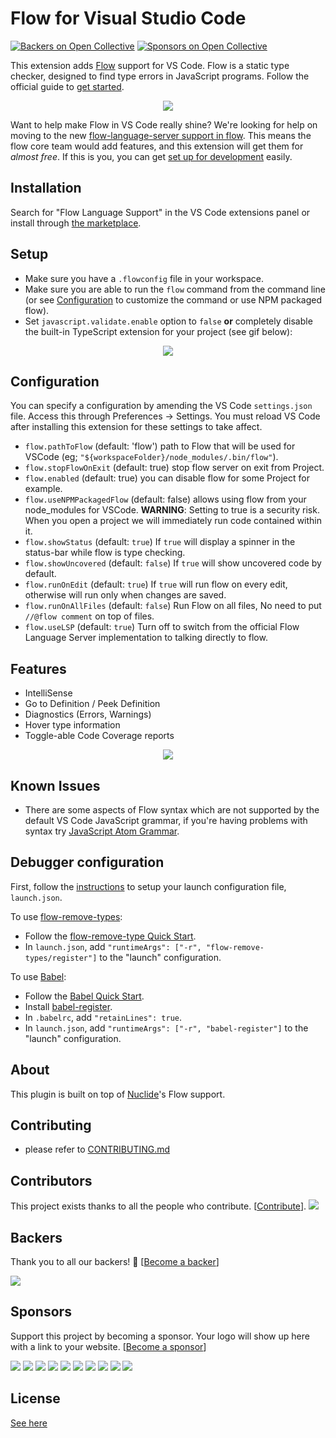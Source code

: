 # Flow for Visual Studio Code
[![Backers on Open Collective](https://opencollective.com/flow-for-vscode/backers/badge.svg)](#backers)
 [![Sponsors on Open Collective](https://opencollective.com/flow-for-vscode/sponsors/badge.svg)](#sponsors) 

This extension adds [Flow](https://flow.org/) support for VS Code. Flow is a static type checker, designed to find type errors in JavaScript programs. Follow the official guide to [get started](https://flow.org/en/docs/getting-started/).

<p align="center">
  <img src="https://github.com/flowtype/flow-for-vscode/raw/master/readme/flow-main.gif"/>
</p>

Want to help make Flow in VS Code really shine? We're looking for help on moving to the new [flow-language-server support in flow](https://github.com/flowtype/flow-language-server). This means the flow core team would add features, and this extension will get them for _almost free_. If this is you, you can get [set up for development](https://github.com/flowtype/flow-for-vscode/blob/master/CONTRIBUTING.md) easily.

## Installation

Search for "Flow Language Support" in the VS Code extensions panel or install through [the marketplace](https://marketplace.visualstudio.com/items?itemName=flowtype.flow-for-vscode).

## Setup
* Make sure you have a `.flowconfig` file in your workspace.
* Make sure you are able to run the `flow` command from the command line (or see [Configuration](#configuration) to customize the command or use NPM packaged flow).
* Set `javascript.validate.enable` option to `false` **or** completely disable the built-in TypeScript extension for your project (see gif below):

<p align="center">
  <img src="https://github.com/flowtype/flow-for-vscode/raw/master/readme/flow-disable-tsc.gif"/>
</p>

## Configuration
You can specify a configuration by amending the VS Code `settings.json` file. Access this through Preferences → Settings. You must reload VS Code after installing this extension for these settings to take affect.

* `flow.pathToFlow` (default: 'flow') path to Flow that will be used for VSCode (eg; `"${workspaceFolder}/node_modules/.bin/flow"`). 
* `flow.stopFlowOnExit` (default: true) stop flow server on exit from Project.
* `flow.enabled` (default: true) you can disable flow for some Project for example.
* `flow.useNPMPackagedFlow` (default: false) allows using flow from your node_modules for VSCode. **WARNING**: Setting to true is a security risk. When you open a project we will immediately run code contained within it.
* `flow.showStatus` (default: `true`) If `true` will display a spinner in the status-bar while flow is type checking.
* `flow.showUncovered` (default: `false`) If `true` will show uncovered code by default.
* `flow.runOnEdit` (default: `true`) If `true` will run flow on every edit, otherwise will run only when changes are saved.
* `flow.runOnAllFiles` (default: `false`) Run Flow on all files, No need to put `//@flow comment` on top of files.
* `flow.useLSP` (default: `true`) Turn off to switch from the official Flow Language Server implementation to talking directly to flow.

## Features

* IntelliSense
* Go to Definition / Peek Definition
* Diagnostics (Errors, Warnings)
* Hover type information
* Toggle-able Code Coverage reports

<p align="center">
  <img src="https://github.com/flowtype/flow-for-vscode/raw/master/readme/code-coverage.gif"/>
</p>

## Known Issues

* There are some aspects of Flow syntax which are not supported by the default VS Code JavaScript grammar, if you're having problems with syntax try [JavaScript Atom Grammar](https://marketplace.visualstudio.com/items?itemName=ms-vscode.js-atom-grammar).

## Debugger configuration

First, follow the [instructions](https://code.visualstudio.com/Docs/editor/debugging#_launch-configurations) to setup your launch configuration file, `launch.json`.

To use [flow-remove-types](https://github.com/flowtype/flow-remove-types):

* Follow the [flow-remove-type Quick Start](https://flowtype.org/docs/running.html#flow-remove-types-quick-start).
* In `launch.json`, add `"runtimeArgs": ["-r", "flow-remove-types/register"]` to the "launch" configuration.

To use [Babel](https://babeljs.io):

* Follow the [Babel Quick Start](https://flowtype.org/docs/running.html#babel-quick-start).
* Install [babel-register](http://babeljs.io/docs/core-packages/babel-register/).
* In `.babelrc`, add `"retainLines": true`.
* In `launch.json`, add `"runtimeArgs": ["-r", "babel-register"]` to the "launch" configuration.

## About

This plugin is built on top of [Nuclide](https://github.com/facebook/nuclide)'s Flow support.

## Contributing

* please refer to [CONTRIBUTING.md](CONTRIBUTING.md)

## Contributors

This project exists thanks to all the people who contribute. [[Contribute](CONTRIBUTING.md)].
<a href="graphs/contributors"><img src="https://opencollective.com/flow-for-vscode/contributors.svg?width=890&button=false" /></a>


## Backers

Thank you to all our backers! 🙏 [[Become a backer](https://opencollective.com/flow-for-vscode#backer)]

<a href="https://opencollective.com/flow-for-vscode#backers" target="_blank"><img src="https://opencollective.com/flow-for-vscode/backers.svg?width=890"></a>


## Sponsors

Support this project by becoming a sponsor. Your logo will show up here with a link to your website. [[Become a sponsor](https://opencollective.com/flow-for-vscode#sponsor)]

<a href="https://opencollective.com/flow-for-vscode/sponsor/0/website" target="_blank"><img src="https://opencollective.com/flow-for-vscode/sponsor/0/avatar.svg"></a>
<a href="https://opencollective.com/flow-for-vscode/sponsor/1/website" target="_blank"><img src="https://opencollective.com/flow-for-vscode/sponsor/1/avatar.svg"></a>
<a href="https://opencollective.com/flow-for-vscode/sponsor/2/website" target="_blank"><img src="https://opencollective.com/flow-for-vscode/sponsor/2/avatar.svg"></a>
<a href="https://opencollective.com/flow-for-vscode/sponsor/3/website" target="_blank"><img src="https://opencollective.com/flow-for-vscode/sponsor/3/avatar.svg"></a>
<a href="https://opencollective.com/flow-for-vscode/sponsor/4/website" target="_blank"><img src="https://opencollective.com/flow-for-vscode/sponsor/4/avatar.svg"></a>
<a href="https://opencollective.com/flow-for-vscode/sponsor/5/website" target="_blank"><img src="https://opencollective.com/flow-for-vscode/sponsor/5/avatar.svg"></a>
<a href="https://opencollective.com/flow-for-vscode/sponsor/6/website" target="_blank"><img src="https://opencollective.com/flow-for-vscode/sponsor/6/avatar.svg"></a>
<a href="https://opencollective.com/flow-for-vscode/sponsor/7/website" target="_blank"><img src="https://opencollective.com/flow-for-vscode/sponsor/7/avatar.svg"></a>
<a href="https://opencollective.com/flow-for-vscode/sponsor/8/website" target="_blank"><img src="https://opencollective.com/flow-for-vscode/sponsor/8/avatar.svg"></a>
<a href="https://opencollective.com/flow-for-vscode/sponsor/9/website" target="_blank"><img src="https://opencollective.com/flow-for-vscode/sponsor/9/avatar.svg"></a>



## License
[See here](LICENSE)
